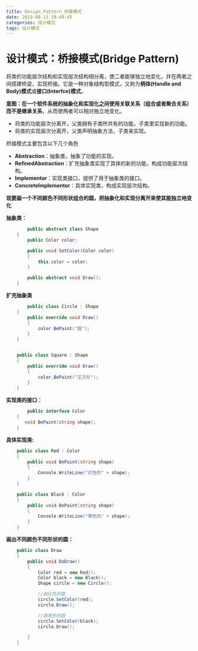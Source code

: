 ```yaml
---
title: Design_Pattern_桥接模式
date: 2019-08-13 19:49:45
categories: 设计模式
tags: 设计模式
---
```


# 设计模式：桥接模式(Bridge Pattern)

将类的功能层次结构和实现层次结构相分离，使二者能够独立地变化，并在两者之间搭建桥梁，实现桥接。它是一种对象结构型模式，又称为**柄体(Handle and Body)模式**或**接口(Interfce)模式**。

**意图：**在一个软件系统的抽象化和实现化之间使用关联关系（组合或者聚合关系）而**不是继承关系**，从而使两者可以相对独立地变化。

- 将类的功能层次分离开，父类拥有子类所共有的功能，子类里实现新的功能。
- 将类的实现层次分离开，父类声明抽象方法，子类来实现。

桥接模式主要包含以下几个角色

- **Abstraction**：抽象类，抽象了功能的实现。
- **RefinedAbstraction**：扩充抽象类实现了具体的新的功能，构成功能层次结构。
- **Implementor**：实现类接口，提供了用于抽象类的接口。
- **ConcreteImplementor**：具体实现类，构成实现层次结构。

**现要画一个不同颜色不同形状组合的圆，把抽象化和实现分离开来使其能独立地变化**

**抽象类：**

```csharp
		public abstract class Shape
    {
        public Color color;

        public void SetColor(Color color)
        {
            this.color = color;
        }

        public abstract void Draw();
    }
```

**扩充抽象类**

```csharp
		public class Circle : Shape
    {
        public override void Draw()
        {
            color.BePaint("圆");
        }
    }


    public class Square : Shape
    {
        public override void Draw()
        {
            color.BePaint("正方形");
        }
    }
```

**实现类的接口：**

```csharp
		public interface Color
    {
       void BePaint(string shape);
    }
```

**具体实现类:**

```csharp
	public class Red : Color
    {
        public void BePaint(string shape)
        {
            Console.WriteLine("红色的" + shape);
        }
    }

    public class Black : Color
    {
        public void BePaint(string shape)
        {
            Console.WriteLine("黑色的" + shape);
        }
    }
```

**画出不同颜色不同形状的圆：**

```csharp
	public class Draw
    {
        public void DoDraw()
        {
            Color red = new Red();
            Color black = new Black();
            Shape circle = new Circle();

            //画红色的圆
            circle.SetColor(red);
            circle.Draw();

            //画黑色的圆
            circle.SetColor(black);
            circle.Draw();

        }
    }
```

